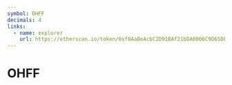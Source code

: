 ```yaml
---
symbol: OHFF
decimals: 4
links:
  - name: explorer
    url: https://etherscan.io/token/0xf0AaBeAcbC2D91BAf21bDA0006C9D65DE736053a
---
```


# OHFF
